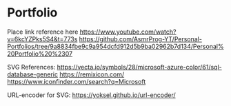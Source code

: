 # Portfolio

Place link reference here
https://www.youtube.com/watch?v=6kcYZPks5S4&t=773s
https://github.com/AsmrProg-YT/Personal-Portfolios/tree/9a8834fbe9c9a954dcfd912d5b9ba02962b7d134/Personal%20Portfolio%20%2307

SVG References:
https://vecta.io/symbols/28/microsoft-azure-color/61/sql-database-generic
https://remixicon.com/
https://www.iconfinder.com/search?q=Microsoft

URL-encoder for SVG:
https://yoksel.github.io/url-encoder/